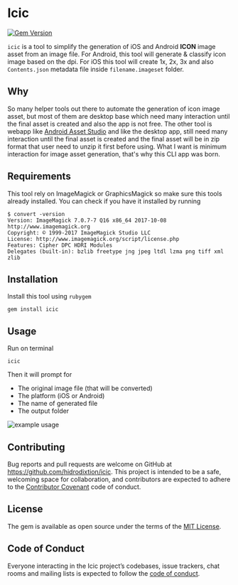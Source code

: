 # Icic
[![Gem Version](https://img.shields.io/gem/v/icic.svg)](http://rubygems.org/gems/icic)

`icic` is a tool to simplify the generation of iOS and Android **ICON** image asset from an image file. For Android, this tool will generate & classify icon image based on the dpi. For iOS this tool will create 1x, 2x, 3x and also `Contents.json` metadata file inside `filename.imageset` folder.

## Why

So many helper tools out there to automate the generation of icon image asset, but most of them are desktop base which need many interaction until the final asset is created and also the app is not free. The other tool is webapp like [Android Asset Studio](https://romannurik.github.io/AndroidAssetStudio/index.html) and like the desktop app, still need many interaction until the final asset is created and the final asset will be in zip format that user need to unzip it first before using. What I want is minimum interaction for image asset generation, that's why this CLI app was born.

## Requirements

This tool rely on ImageMagick or GraphicsMagick so make sure this tools already installed. You can check if you have it installed by running

```
$ convert -version
Version: ImageMagick 7.0.7-7 Q16 x86_64 2017-10-08 http://www.imagemagick.org
Copyright: © 1999-2017 ImageMagick Studio LLC
License: http://www.imagemagick.org/script/license.php
Features: Cipher DPC HDRI Modules
Delegates (built-in): bzlib freetype jng jpeg ltdl lzma png tiff xml zlib
```

## Installation

Install this tool using `rubygem`

    gem install icic

## Usage

Run on terminal
	
	icic

Then it will prompt for
- The original image file (that will be converted)
- The platform (iOS or Android)
- The name of generated file
- The output folder

![example usage](https://media.giphy.com/media/l378khz1LH2rXtoly/giphy.gif)

## Contributing

Bug reports and pull requests are welcome on GitHub at https://github.com/hidrodixtion/icic. This project is intended to be a safe, welcoming space for collaboration, and contributors are expected to adhere to the [Contributor Covenant](http://contributor-covenant.org) code of conduct.

## License

The gem is available as open source under the terms of the [MIT License](http://opensource.org/licenses/MIT).

## Code of Conduct

Everyone interacting in the Icic project’s codebases, issue trackers, chat rooms and mailing lists is expected to follow the [code of conduct](https://github.com/hidrodixtion/icic/blob/master/CODE_OF_CONDUCT.md).
